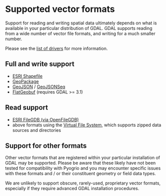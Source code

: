 # Supported vector formats

Support for reading and writing spatial data ultimately depends on what is
available in your particular distribution of GDAL. GDAL supports reading from
a wide number of vector file formats, and writing for a much smaller number.

Please see the [list of drivers](https://gdal.org/drivers/vector/index.html) for
more information.

## Full and write support

-   [ESRI Shapefile](https://gdal.org/drivers/vector/shapefile.html)
-   [GeoPackage](https://gdal.org/drivers/vector/gpkg.html)
-   [GeoJSON](https://gdal.org/drivers/vector/geojson.html) / [GeoJSONSeq](https://gdal.org/drivers/vector/geojsonseq.html)
-   [FlatGeobuf](https://gdal.org/drivers/vector/flatgeobuf.html) (requires GDAL >= 3.1)

## Read support

-   [ESRI FileGDB (via OpenFileGDB)](https://gdal.org/drivers/vector/openfilegdb.html#vector-openfilegdb)
-   above formats using the [Virtual File System](https://gdal.org/user/virtual_file_systems.html#virtual-file-systems), which supports zipped data sources and directories

## Support for other formats

Other vector formats that are registered within your particular installation of
GDAL may be supported. Please be aware that these likely have not been tested
for compatibility with Pyogrio and you may encounter specific issues with these
formats and / or their constituent geometry or field data types.

We are unlikely to support obscure, rarely-used, proprietary vector formats,
especially if they require advanced GDAL installation procedures.
